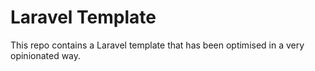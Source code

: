 # Laravel Template

This repo contains a Laravel template that has been optimised in a very opinionated way.

